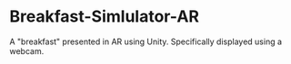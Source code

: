 # Breakfast-Simlulator-AR
A "breakfast" presented in AR using Unity. Specifically displayed using a webcam.
